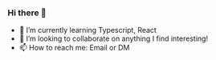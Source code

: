 ### Hi there 👋

<!--
**TashanDuncan/tashanduncan** is a ✨ _special_ ✨ repository because its `README.md` (this file) appears on your GitHub profile.

Here are some ideas to get you started:
-->

- 🌱 I’m currently learning Typescript, React
- 👯 I’m looking to collaborate on anything I find interesting!
- 📫 How to reach me: Email or DM

